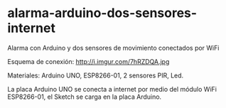 # alarma-arduino-dos-sensores-internet
Alarma con Arduino y dos sensores de movimiento conectados por WiFi

Esquema de conexión: http://i.imgur.com/7hRZDQA.jpg

Materiales: Arduino UNO, ESP8266-01, 2 sensores PIR, Led.

La placa Arduino UNO se conecta a internet por medio del módulo WiFi ESP8266-01, el Sketch se carga en la placa Arduino.
